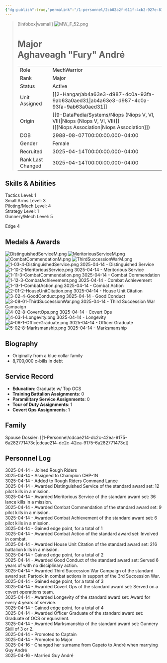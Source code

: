 ```yaml
---
{"dg-publish":true,"permalink":"/1-personnel/2cb02a2f-611f-4cb2-927e-814a5eb0ac80/"}
---
```



> [!infobox|wsmall]
> ![MW_F_52.png](/img/user/z_Assets/People/Female/MechWarrior/MW_F_52.png)
> # Major<br>Aghaveagh "Fury" André
> | | |
> | - | - |
> | Role | MechWarrior |
> | Rank | Major |
> | Status | Active |
> | Unit Assigned | [[2-Hangar/ab4a63e3-d987-4c0a-93fa-9ab63a0aed31\|ab4a63e3-d987-4c0a-93fa-9ab63a0aed31]]
> | Origin | [[9-DataPedia/Systems/Niops (Niops V, VI, VII)\|Niops (Niops V, VI, VII)]]<br>([[Niops Association\|Niops Association]]) |
> | DOB | 2988-08-07T00:00:00.000-04:00 |
> | Gender | Female |
> | Recruited | 3025-04-14T00:00:00.000-04:00 |
> | Rank Last Changed | 3025-04-14T00:00:00.000-04:00 |

## Skills & Abilities
Tactics Level: 1<br>Small Arms Level: 3<br>Piloting/Mech Level: 4<br>Strategy Level: 1<br>Gunnery/Mech Level: 5<br>

Edge 4

## Medals & Awards
![DistinguishedServiceM.png](/img/user/z_Assets/Awards/medals/DistinguishedServiceM.png) ![MeritoriousServiceM.png](/img/user/z_Assets/Awards/medals/MeritoriousServiceM.png) ![CombatCommendationM.png](/img/user/z_Assets/Awards/medals/CombatCommendationM.png)     ![ThirdSuccessionWarM.png](/img/user/z_Assets/Awards/medals/ThirdSuccessionWarM.png)     
![1-03-4-DistinguishedService.png](/img/user/z_Assets/Awards/ribbons/1-03-4-DistinguishedService.png) 3025-04-14 - Distinguished Service<br>![1-10-2-MeritoriousService.png](/img/user/z_Assets/Awards/ribbons/1-10-2-MeritoriousService.png) 3025-04-14 - Meritorious Service<br>![1-11-3-CombatCommendation.png](/img/user/z_Assets/Awards/ribbons/1-11-3-CombatCommendation.png) 3025-04-14 - Combat Commendation<br>![1-12-3-CombatAchievement.png](/img/user/z_Assets/Awards/ribbons/1-12-3-CombatAchievement.png) 3025-04-14 - Combat Achievement<br>![1-13-1-CombatAction.png](/img/user/z_Assets/Awards/ribbons/1-13-1-CombatAction.png) 3025-04-14 - Combat Action<br>![2-01-2-HouseUnitCitation.png](/img/user/z_Assets/Awards/ribbons/2-01-2-HouseUnitCitation.png) 3025-04-14 - House Unit Citation<br>![3-02-4-GoodConduct.png](/img/user/z_Assets/Awards/ribbons/3-02-4-GoodConduct.png) 3025-04-14 - Good Conduct<br>![3-08-01-ThirdSuccessionWar.png](/img/user/z_Assets/Awards/ribbons/3-08-01-ThirdSuccessionWar.png) 3025-04-14 - Third Succession War Campaign<br>![4-02-8-CovertOps.png](/img/user/z_Assets/Awards/ribbons/4-02-8-CovertOps.png) 3025-04-14 - Covert Ops<br>![4-03-1-Longevity.png](/img/user/z_Assets/Awards/ribbons/4-03-1-Longevity.png) 3025-04-14 - Longevity<br>![4-06-1-OfficerGraduate.png](/img/user/z_Assets/Awards/ribbons/4-06-1-OfficerGraduate.png) 3025-04-14 - Officer Graduate<br>![5-02-8-Marksmanship.png](/img/user/z_Assets/Awards/ribbons/5-02-8-Marksmanship.png) 3025-04-14 - Marksmanship<br>

## Biography
- Originally from a blue collar family
- 8,700,000 c-bills in debt

## Service Record
- **Education**: Graduate w/ Top OCS
- **Training Battalion Assignments**: 0
- **Paramilitary Service Assignments**: 0
- **Tour of Duty Assignments**: 1
- **Covert Ops Assignments**: 1

## Family
Spouse Dossier: [[1-Personnel/cdcae214-dc2c-42ea-9175-6a282771473c\|cdcae214-dc2c-42ea-9175-6a282771473c]]


## Personnel Log
3025-04-14 - Joined Rough Riders<br>3025-04-14 - Assigned to Champion CHP-1N<br>3025-04-14 - Added to Rough Riders Command Lance<br>3025-04-14 - Awarded Distinguished Service of the standard award set: 12 pilot kills in a mission.<br>3025-04-14 - Awarded Meritorious Service of the standard award set: 36 lance kills in a mission.<br>3025-04-14 - Awarded Combat Commendation of the standard award set: 9 pilot kills in a mission.<br>3025-04-14 - Awarded Combat Achievement of the standard award set: 6 pilot kills in a mission.<br>3025-04-14 - Gained edge point, for a total of 1<br>3025-04-14 - Awarded Combat Action of the standard award set: Involved in combat.<br>3025-04-14 - Awarded House Unit Citation of the standard award set: 216 battalion kills in a mission.<br>3025-04-14 - Gained edge point, for a total of 2<br>3025-04-14 - Awarded Good Conduct of the standard award set: Served 6 years of with no disciplinary action.<br>3025-04-14 - Awarded Third Succession War Campaign of the standard award set: Partook in combat actions in support of the 3rd Succession War.<br>3025-04-14 - Gained edge point, for a total of 3<br>3025-04-14 - Awarded Covert Ops of the standard award set: Served on a covert operations team.<br>3025-04-14 - Awarded Longevity of the standard award set: Award for every 4 years of service.<br>3025-04-14 - Gained edge point, for a total of 4<br>3025-04-14 - Awarded Officer Graduate of the standard award set: Graduate of OCS or equivalent.<br>3025-04-14 - Awarded Marksmanship of the standard award set: Gunnery Skill of 3 or 2.<br>3025-04-14 - Promoted to Captain<br>3025-04-14 - Promoted to Major<br>3025-04-16 - Changed her surname from Capeto to André when marrying Guy André<br>3025-04-16 - Married Guy André<br>
